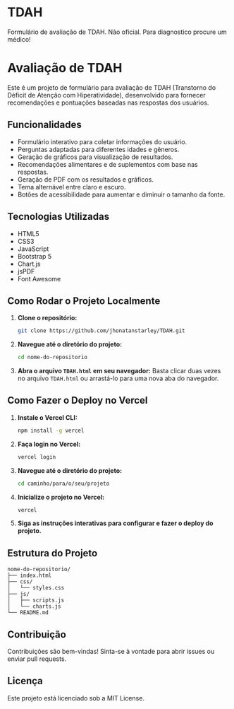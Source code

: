 # TDAH
Formulário de avaliação de TDAH. Não oficial. Para diagnostico procure um médico!

# Avaliação de TDAH

Este é um projeto de formulário para avaliação de TDAH (Transtorno do Déficit de Atenção com Hiperatividade), desenvolvido para fornecer recomendações e pontuações baseadas nas respostas dos usuários.

## Funcionalidades

- Formulário interativo para coletar informações do usuário.
- Perguntas adaptadas para diferentes idades e gêneros.
- Geração de gráficos para visualização de resultados.
- Recomendações alimentares e de suplementos com base nas respostas.
- Geração de PDF com os resultados e gráficos.
- Tema alternável entre claro e escuro.
- Botões de acessibilidade para aumentar e diminuir o tamanho da fonte.

## Tecnologias Utilizadas

- HTML5
- CSS3
- JavaScript
- Bootstrap 5
- Chart.js
- jsPDF
- Font Awesome

## Como Rodar o Projeto Localmente

1. **Clone o repositório:**
   ```bash
   git clone https://github.com/jhonatanstarley/TDAH.git
   ```

2. **Navegue até o diretório do projeto:**
   ```bash
   cd nome-do-repositorio
   ```

3. **Abra o arquivo `TDAH.html` em seu navegador:**
   Basta clicar duas vezes no arquivo `TDAH.html` ou arrastá-lo para uma nova aba do navegador.

## Como Fazer o Deploy no Vercel

1. **Instale o Vercel CLI:**
   ```bash
   npm install -g vercel
   ```

2. **Faça login no Vercel:**
   ```bash
   vercel login
   ```

3. **Navegue até o diretório do projeto:**
   ```bash
   cd caminho/para/o/seu/projeto
   ```

4. **Inicialize o projeto no Vercel:**
   ```bash
   vercel
   ```

5. **Siga as instruções interativas para configurar e fazer o deploy do projeto.**

## Estrutura do Projeto

```
nome-do-repositorio/
├── index.html
├── css/
│   └── styles.css
├── js/
│   ├── scripts.js
│   └── charts.js
└── README.md
```

## Contribuição

Contribuições são bem-vindas! Sinta-se à vontade para abrir issues ou enviar pull requests.

## Licença

Este projeto está licenciado sob a MIT License.
